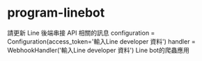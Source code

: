 # program-linebot
請更新 Line 後端串接 API 相關的訊息 
configuration = Configuration(access_token='輸入Line developer 資料')
handler = WebhookHandler('輸入Line developer 資料')
Line bot的爬蟲應用

